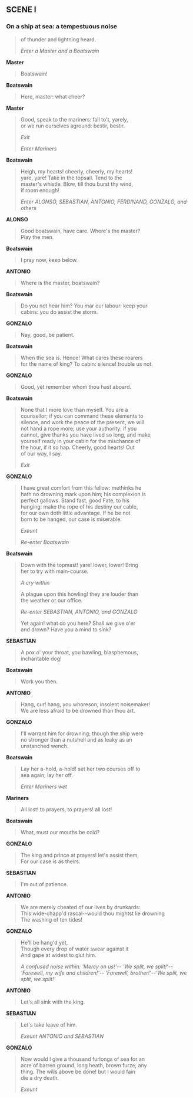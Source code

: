 ## SCENE I

### On a ship at sea: a tempestuous noise

> <span id="1.1.1">of thunder and lightning heard.</span>  
>
> *Enter a Master and a Boatswain*

<span id="speech1">**Master**</span>

> <span id="1.1.2">Boatswain!</span>  

<span id="speech2">**Boatswain**</span>

> <span id="1.1.3">Here, master: what cheer?</span>  

<span id="speech3">**Master**</span>

> <span id="1.1.4">Good, speak to the mariners: fall to't,
> yarely,</span>  
> <span id="1.1.5">or we run ourselves aground: bestir, bestir.</span>  
>
> *Exit*
>
> *Enter Mariners*

<span id="speech4">**Boatswain**</span>

> <span id="1.1.6">Heigh, my hearts! cheerly, cheerly, my
> hearts!</span>  
> <span id="1.1.7">yare, yare! Take in the topsail. Tend to the</span>  
> <span id="1.1.8">master's whistle. Blow, till thou burst thy
> wind,</span>  
> <span id="1.1.9">if room enough!</span>  
>
> *Enter ALONSO, SEBASTIAN, ANTONIO, FERDINAND, GONZALO, and others*

<span id="speech5">**ALONSO**</span>

> <span id="1.1.10">Good boatswain, have care. Where's the
> master?</span>  
> <span id="1.1.11">Play the men.</span>  

<span id="speech6">**Boatswain**</span>

> <span id="1.1.12">I pray now, keep below.</span>  

<span id="speech7">**ANTONIO**</span>

> <span id="1.1.13">Where is the master, boatswain?</span>  

<span id="speech8">**Boatswain**</span>

> <span id="1.1.14">Do you not hear him? You mar our labour: keep
> your</span>  
> <span id="1.1.15">cabins: you do assist the storm.</span>  

<span id="speech9">**GONZALO**</span>

> <span id="1.1.16">Nay, good, be patient.</span>  

<span id="speech10">**Boatswain**</span>

> <span id="1.1.17">When the sea is. Hence! What cares these
> roarers</span>  
> <span id="1.1.18">for the name of king? To cabin: silence! trouble us
> not.</span>  

<span id="speech11">**GONZALO**</span>

> <span id="1.1.19">Good, yet remember whom thou hast aboard.</span>  

<span id="speech12">**Boatswain**</span>

> <span id="1.1.20">None that I more love than myself. You are
> a</span>  
> <span id="1.1.21">counsellor; if you can command these elements
> to</span>  
> <span id="1.1.22">silence, and work the peace of the present, we
> will</span>  
> <span id="1.1.23">not hand a rope more; use your authority: if
> you</span>  
> <span id="1.1.24">cannot, give thanks you have lived so long, and
> make</span>  
> <span id="1.1.25">yourself ready in your cabin for the mischance
> of</span>  
> <span id="1.1.26">the hour, if it so hap. Cheerly, good hearts!
> Out</span>  
> <span id="1.1.27">of our way, I say.</span>  
>
> *Exit*

<span id="speech13">**GONZALO**</span>

> <span id="1.1.28">I have great comfort from this fellow: methinks
> he</span>  
> <span id="1.1.29">hath no drowning mark upon him; his complexion
> is</span>  
> <span id="1.1.30">perfect gallows. Stand fast, good Fate, to
> his</span>  
> <span id="1.1.31">hanging: make the rope of his destiny our
> cable,</span>  
> <span id="1.1.32">for our own doth little advantage. If he be
> not</span>  
> <span id="1.1.33">born to be hanged, our case is miserable.</span>  
>
> *Exeunt*
>
> *Re-enter Boatswain*

<span id="speech14">**Boatswain**</span>

> <span id="1.1.34">Down with the topmast! yare! lower, lower!
> Bring</span>  
> <span id="1.1.35">her to try with main-course.</span>  
>
> *A cry within*
>
> <span id="1.1.36">A plague upon this howling! they are louder
> than</span>  
> <span id="1.1.37">the weather or our office.</span>  
>
> *Re-enter SEBASTIAN, ANTONIO, and GONZALO*
>
> <span id="1.1.38">Yet again! what do you here? Shall we give
> o'er</span>  
> <span id="1.1.39">and drown? Have you a mind to sink?</span>  

<span id="speech15">**SEBASTIAN**</span>

> <span id="1.1.40">A pox o' your throat, you bawling,
> blasphemous,</span>  
> <span id="1.1.41">incharitable dog!</span>  

<span id="speech16">**Boatswain**</span>

> <span id="1.1.42">Work you then.</span>  

<span id="speech17">**ANTONIO**</span>

> <span id="1.1.43">Hang, cur! hang, you whoreson, insolent
> noisemaker!</span>  
> <span id="1.1.44">We are less afraid to be drowned than thou
> art.</span>  

<span id="speech18">**GONZALO**</span>

> <span id="1.1.45">I'll warrant him for drowning; though the ship
> were</span>  
> <span id="1.1.46">no stronger than a nutshell and as leaky as
> an</span>  
> <span id="1.1.47">unstanched wench.</span>  

<span id="speech19">**Boatswain**</span>

> <span id="1.1.48">Lay her a-hold, a-hold! set her two courses off
> to</span>  
> <span id="1.1.49">sea again; lay her off.</span>  
>
> *Enter Mariners wet*

<span id="speech20">**Mariners**</span>

> <span id="1.1.50">All lost! to prayers, to prayers! all lost!</span>  

<span id="speech21">**Boatswain**</span>

> <span id="1.1.51">What, must our mouths be cold?</span>  

<span id="speech22">**GONZALO**</span>

> <span id="1.1.52">The king and prince at prayers! let's assist
> them,</span>  
> <span id="1.1.53">For our case is as theirs.</span>  

<span id="speech23">**SEBASTIAN**</span>

> <span id="1.1.54">I'm out of patience.</span>  

<span id="speech24">**ANTONIO**</span>

> <span id="1.1.55">We are merely cheated of our lives by
> drunkards:</span>  
> <span id="1.1.56">This wide-chapp'd rascal--would thou mightst lie
> drowning</span>  
> <span id="1.1.57">The washing of ten tides!</span>  

<span id="speech25">**GONZALO**</span>

> <span id="1.1.58">He'll be hang'd yet,</span>  
> <span id="1.1.59">Though every drop of water swear against it</span>  
> <span id="1.1.60">And gape at widest to glut him.</span>  
>
> *A confused noise within: 'Mercy on us!'-- 'We split, we
> split!'--'Farewell, my wife and children!'-- 'Farewell, brother!'--'We
> split, we split, we split!'*

<span id="speech26">**ANTONIO**</span>

> <span id="1.1.61">Let's all sink with the king.</span>  

<span id="speech27">**SEBASTIAN**</span>

> <span id="1.1.62">Let's take leave of him.</span>  
>
> *Exeunt ANTONIO and SEBASTIAN*

<span id="speech28">**GONZALO**</span>

> <span id="1.1.63">Now would I give a thousand furlongs of sea for
> an</span>  
> <span id="1.1.64">acre of barren ground, long heath, brown furze,
> any</span>  
> <span id="1.1.65">thing. The wills above be done! but I would
> fain</span>  
> <span id="1.1.66">die a dry death.</span>  
>
> *Exeunt*
